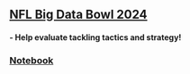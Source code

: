 ## [NFL Big Data Bowl 2024](https://www.kaggle.com/competitions/nfl-big-data-bowl-2024)
#### - Help evaluate tackling tactics and strategy!
### [Notebook](https://www.kaggle.com/code/seventyfivebyte/python-exploratory-data)
